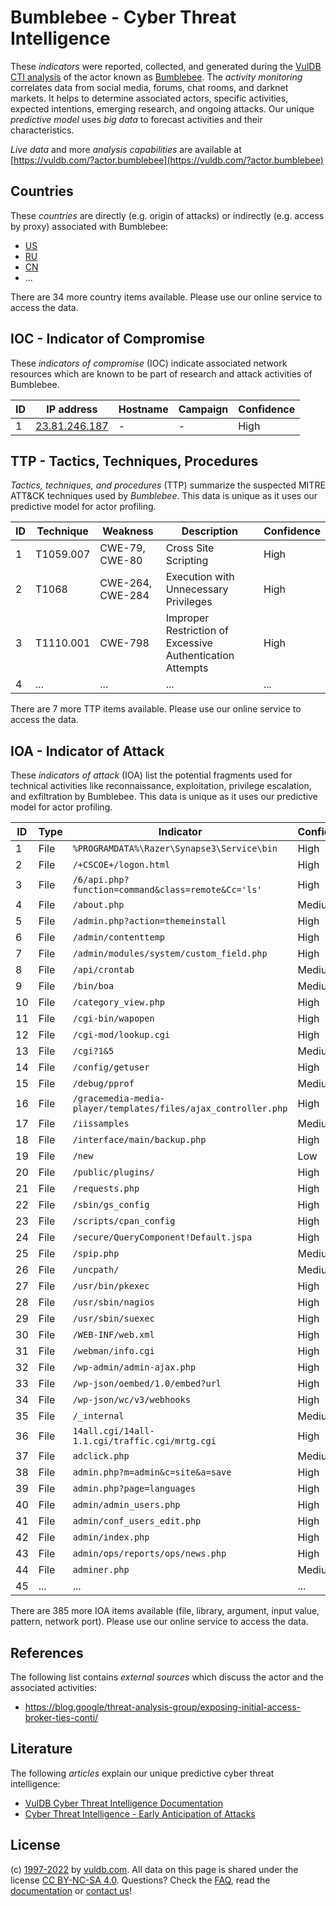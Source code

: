 # Bumblebee - Cyber Threat Intelligence

These _indicators_ were reported, collected, and generated during the [VulDB CTI analysis](https://vuldb.com/?kb.cti) of the actor known as [Bumblebee](https://vuldb.com/?actor.bumblebee). The _activity monitoring_ correlates data from social media, forums, chat rooms, and darknet markets. It helps to determine associated actors, specific activities, expected intentions, emerging research, and ongoing attacks. Our unique _predictive model_ uses _big data_ to forecast activities and their characteristics.

_Live data_ and more _analysis capabilities_ are available at [https://vuldb.com/?actor.bumblebee](https://vuldb.com/?actor.bumblebee)

## Countries

These _countries_ are directly (e.g. origin of attacks) or indirectly (e.g. access by proxy) associated with Bumblebee:

* [US](https://vuldb.com/?country.us)
* [RU](https://vuldb.com/?country.ru)
* [CN](https://vuldb.com/?country.cn)
* ...

There are 34 more country items available. Please use our online service to access the data.

## IOC - Indicator of Compromise

These _indicators of compromise_ (IOC) indicate associated network resources which are known to be part of research and attack activities of Bumblebee.

ID | IP address | Hostname | Campaign | Confidence
-- | ---------- | -------- | -------- | ----------
1 | [23.81.246.187](https://vuldb.com/?ip.23.81.246.187) | - | - | High

## TTP - Tactics, Techniques, Procedures

_Tactics, techniques, and procedures_ (TTP) summarize the suspected MITRE ATT&CK techniques used by _Bumblebee_. This data is unique as it uses our predictive model for actor profiling.

ID | Technique | Weakness | Description | Confidence
-- | --------- | -------- | ----------- | ----------
1 | T1059.007 | CWE-79, CWE-80 | Cross Site Scripting | High
2 | T1068 | CWE-264, CWE-284 | Execution with Unnecessary Privileges | High
3 | T1110.001 | CWE-798 | Improper Restriction of Excessive Authentication Attempts | High
4 | ... | ... | ... | ...

There are 7 more TTP items available. Please use our online service to access the data.

## IOA - Indicator of Attack

These _indicators of attack_ (IOA) list the potential fragments used for technical activities like reconnaissance, exploitation, privilege escalation, and exfiltration by Bumblebee. This data is unique as it uses our predictive model for actor profiling.

ID | Type | Indicator | Confidence
-- | ---- | --------- | ----------
1 | File | `%PROGRAMDATA%\Razer\Synapse3\Service\bin` | High
2 | File | `/+CSCOE+/logon.html` | High
3 | File | `/6/api.php?function=command&class=remote&Cc='ls'` | High
4 | File | `/about.php` | Medium
5 | File | `/admin.php?action=themeinstall` | High
6 | File | `/admin/contenttemp` | High
7 | File | `/admin/modules/system/custom_field.php` | High
8 | File | `/api/crontab` | Medium
9 | File | `/bin/boa` | Medium
10 | File | `/category_view.php` | High
11 | File | `/cgi-bin/wapopen` | High
12 | File | `/cgi-mod/lookup.cgi` | High
13 | File | `/cgi?1&5` | Medium
14 | File | `/config/getuser` | High
15 | File | `/debug/pprof` | Medium
16 | File | `/gracemedia-media-player/templates/files/ajax_controller.php` | High
17 | File | `/iissamples` | Medium
18 | File | `/interface/main/backup.php` | High
19 | File | `/new` | Low
20 | File | `/public/plugins/` | High
21 | File | `/requests.php` | High
22 | File | `/sbin/gs_config` | High
23 | File | `/scripts/cpan_config` | High
24 | File | `/secure/QueryComponent!Default.jspa` | High
25 | File | `/spip.php` | Medium
26 | File | `/uncpath/` | Medium
27 | File | `/usr/bin/pkexec` | High
28 | File | `/usr/sbin/nagios` | High
29 | File | `/usr/sbin/suexec` | High
30 | File | `/WEB-INF/web.xml` | High
31 | File | `/webman/info.cgi` | High
32 | File | `/wp-admin/admin-ajax.php` | High
33 | File | `/wp-json/oembed/1.0/embed?url` | High
34 | File | `/wp-json/wc/v3/webhooks` | High
35 | File | `/_internal` | Medium
36 | File | `14all.cgi/14all-1.1.cgi/traffic.cgi/mrtg.cgi` | High
37 | File | `adclick.php` | Medium
38 | File | `admin.php?m=admin&c=site&a=save` | High
39 | File | `admin.php?page=languages` | High
40 | File | `admin/admin_users.php` | High
41 | File | `admin/conf_users_edit.php` | High
42 | File | `admin/index.php` | High
43 | File | `admin/ops/reports/ops/news.php` | High
44 | File | `adminer.php` | Medium
45 | ... | ... | ...

There are 385 more IOA items available (file, library, argument, input value, pattern, network port). Please use our online service to access the data.

## References

The following list contains _external sources_ which discuss the actor and the associated activities:

* https://blog.google/threat-analysis-group/exposing-initial-access-broker-ties-conti/

## Literature

The following _articles_ explain our unique predictive cyber threat intelligence:

* [VulDB Cyber Threat Intelligence Documentation](https://vuldb.com/?kb.cti)
* [Cyber Threat Intelligence - Early Anticipation of Attacks](https://www.scip.ch/en/?labs.20201022)

## License

(c) [1997-2022](https://vuldb.com/?kb.changelog) by [vuldb.com](https://vuldb.com/?kb.about). All data on this page is shared under the license [CC BY-NC-SA 4.0](https://creativecommons.org/licenses/by-nc-sa/4.0/). Questions? Check the [FAQ](https://vuldb.com/?kb.faq), read the [documentation](https://vuldb.com/?kb) or [contact us](https://vuldb.com/?contact)!

